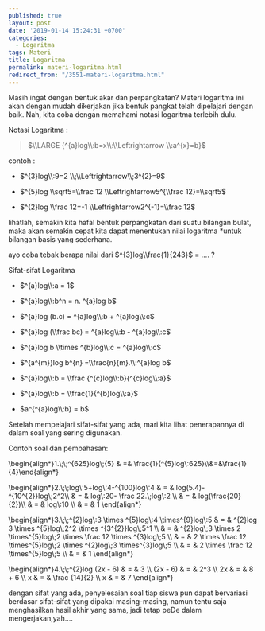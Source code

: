 ```yaml
---
published: true
layout: post
date: '2019-01-14 15:24:31 +0700'
categories:
  - Logaritma
tags: Materi
title: Logaritma
permalink: materi-logaritma.html
redirect_from: "/3551-materi-logaritma.html"
---
```

Masih ingat dengan bentuk akar dan perpangkatan? Materi logaritma ini akan dengan mudah dikerjakan jika bentuk pangkat telah dipelajari dengan baik. Nah, kita coba dengan memahami notasi logaritma terlebih dulu.

Notasi Logaritma :

> $\\LARGE {^{a}log\\:b=x\\:\\Leftrightarrow \\:a^{x}=b}$

contoh :

*   $^{3}log\\:9=2 \\;\\Leftrightarrow\\;3^{2}=9$
    
*   $^{5}log \\sqrt5=\\frac 12 \\Leftrightarrow5^{\\frac 12}=\\sqrt5$
    
*   $^{2}log \\frac 12=-1 \\Leftrightarrow2^{-1}=\\frac 12$
    

lihatlah, semakin kita hafal bentuk perpangkatan dari suatu bilangan bulat, maka akan semakin cepat kita dapat menentukan nilai logaritma \*untuk bilangan basis yang sederhana.

ayo coba tebak berapa nilai dari $^{3}log\\frac{1}{243}$ = …. ?

Sifat-sifat Logaritma

*   $^{a}log\\:a = 1$
    
*   $^{a}log\\:b^n = n. ^{a}log b$
    
*   $^{a}log (b.c) = ^{a}log\\:b + ^{a}log\\:c$
    
*   $^{a}log (\\frac bc) = ^{a}log\\:b - ^{a}log\\:c$
    
*   $^{a}log b \\times ^{b}log\\:c = ^{a}log\\:c$
    
*   $^{a^{m}}log b^{n} =\\frac{n}{m}.\\:^{a}log b$
    
*   $^{a}log\\:b = \\frac {^{c}log\\:b}{^{c}log\\:a}$
    
*   $^{a}log\\:b = \\frac{1}{^{b}log\\:a}$
    
*   $a^{^{a}log\\:b} = b$
    

Setelah mempelajari sifat-sifat yang ada, mari kita lihat penerapannya di dalam soal yang sering digunakan.

Contoh soal dan pembahasan:

\\begin{align\*}1.\\;\\;^{625}log\\;{5} & =& \\frac{1}{^{5}log\\:625}\\\\&=&\\frac{1}{4}\\end{align\*}

\\begin{align\*}2.\\;\\;log\\:5+log\\:4-^{100}log\\:4 & = & log(5.4)-^{10^{2}}log\\;2^2\\\\ & = & log\\:20- \\frac 22.\\;log\\:2 \\\\ & = & log(\\frac{20}{2})\\\\ & = & log\\:10 \\\\ & = & 1 \\end{align\*}

\\begin{align\*}3.\\;\\;^{2}log\\:3 \\times ^{5}log\\:4 \\times^{9}log\\:5 & = & ^{2}log 3 \\times ^{5}log\\;2^2 \\times ^{3^{2}}log\\;5^1 \\\\ & = & ^{2}log\\;3 \\times 2 \\times^{5}log\\;2 \\times \\frac 12 \\times ^{3}log\\;5 \\\\ & = & 2 \\times \\frac 12 \\times^{5}log\\;2 \\times ^{2}log\\;3 \\times^{3}log\\;5 \\\\ & = & 2 \\times \\frac 12 \\times^{5}log\\;5 \\\\ & = & 1 \\end{align\*}

\\begin{align\*}4.\\;\\;^{2}log (2x - 6) & = & 3 \\\\ (2x - 6) & = & 2^3 \\\\ 2x & = & 8 + 6 \\\\ x & = & \\frac {14}{2} \\\\ x & = & 7 \\end{align\*}

dengan sifat yang ada, penyelesaian soal tiap siswa pun dapat bervariasi berdasar sifat-sifat yang dipakai masing-masing, namun tentu saja menghasilkan hasil akhir yang sama, jadi tetap peDe dalam mengerjakan,yah….
